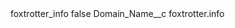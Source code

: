 <?xml version="1.0" encoding="UTF-8"?>
<CustomMetadata xmlns="http://soap.sforce.com/2006/04/metadata" xmlns:xsi="http://www.w3.org/2001/XMLSchema-instance" xmlns:xsd="http://www.w3.org/2001/XMLSchema">
    <label>foxtrotter_info</label>
    <protected>false</protected>
    <values>
        <field>Domain_Name__c</field>
        <value xsi:type="xsd:string">foxtrotter.info</value>
    </values>
</CustomMetadata>
